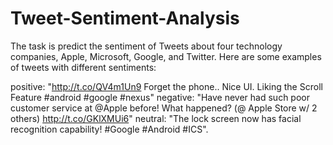 # Tweet-Sentiment-Analysis

The task is predict the sentiment of Tweets about four technology companies, Apple, Microsoft, Google, and Twitter. Here are some examples of tweets with different sentiments:

positive: "http://t.co/QV4m1Un9 Forget the phone.. Nice UI. Liking the Scroll Feature #android #google #nexus"
negative: "Have never had such poor customer service at @Apple before! What happened? (@ Apple Store w/ 2 others) http://t.co/GKlXMUi6"
neutral: "The lock screen now has facial recognition capability! #Google #Android #ICS".

